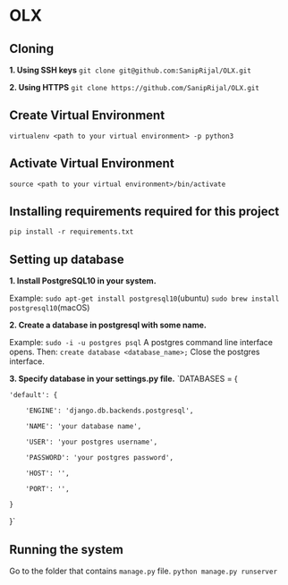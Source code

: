 # OLX

## Cloning
**1. Using SSH keys**
`git clone git@github.com:SanipRijal/OLX.git`

**2. Using HTTPS**
`git clone https://github.com/SanipRijal/OLX.git`

## Create Virtual Environment
`virtualenv <path to your virtual environment> -p python3`

## Activate Virtual Environment
`source <path to your virtual environment>/bin/activate`

## Installing requirements required for this project
`pip install -r requirements.txt`

## Setting up database
**1. Install PostgreSQL10 in your system.**

Example:
`sudo apt-get install postgresql10`(ubuntu)
`sudo brew install postgresql10`(macOS)

**2. Create a database in postgresql with some name.**

Example:
`sudo -i -u postgres psql`
A postgres command line interface opens. Then:
`create database <database_name>;`
Close the postgres interface.

**3. Specify database in your settings.py file.**
`DATABASES = {

    'default': {
    
        'ENGINE': 'django.db.backends.postgresql',
        
        'NAME': 'your database name',
        
        'USER': 'your postgres username',
        
        'PASSWORD': 'your postgres password',
        
        'HOST': '',
        
        'PORT': '',
        
    }
    
}`

## Running the system
Go to the folder that contains `manage.py` file.
`python manage.py runserver`

